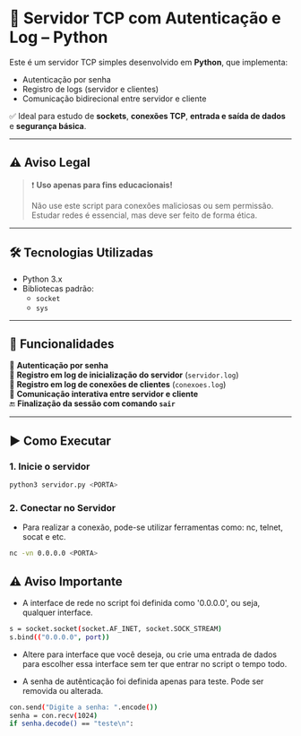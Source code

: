 # 🧪 Servidor TCP com Autenticação e Log – Python

Este é um servidor TCP simples desenvolvido em **Python**, que implementa:
- Autenticação por senha
- Registro de logs (servidor e clientes)
- Comunicação bidirecional entre servidor e cliente

✅ Ideal para estudo de **sockets**, **conexões TCP**, **entrada e saída de dados** e **segurança básica**.

---

## ⚠️ Aviso Legal

> ❗ **Uso apenas para fins educacionais!**
>
> Não use este script para conexões maliciosas ou sem permissão. Estudar redes é essencial, mas deve ser feito de forma ética.

---

## 🛠️ Tecnologias Utilizadas

- Python 3.x
- Bibliotecas padrão:
  - `socket`
  - `sys`

---

## 📄 Funcionalidades

🔐 **Autenticação por senha**  
📓 **Registro em log de inicialização do servidor** (`servidor.log`)  
📓 **Registro em log de conexões de clientes** (`conexoes.log`)  
💬 **Comunicação interativa entre servidor e cliente**  
🔚 **Finalização da sessão com comando `sair`**

---

## ▶️ Como Executar

### 1. Inicie o servidor

```bash
python3 servidor.py <PORTA>
```
### 2. Conectar no Servidor
- Para realizar a conexão, pode-se utilizar ferramentas como: nc, telnet, socat e etc.
```bash
nc -vn 0.0.0.0 <PORTA>
```

## ⚠️ Aviso Importante
- A interface de rede no script foi definida como '0.0.0.0', ou seja, qualquer interface.
```bash
s = socket.socket(socket.AF_INET, socket.SOCK_STREAM)
s.bind(("0.0.0.0", port))
```
- Altere para interface que você deseja, ou crie uma entrada de dados para escolher essa interface sem ter que entrar no script o tempo todo.

- A senha de autênticação foi definida apenas para teste. Pode ser removida ou alterada.
```bash
con.send("Digite a senha: ".encode())
senha = con.recv(1024)
if senha.decode() == "teste\n":
```
